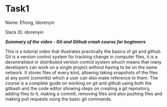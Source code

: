# Task1
Name: Efiong, Idorenyin

Slack ID: idorenyin

*****Summary of the video - Git and Github crash course for beginners*****

This is a tutorial video that illustrates practically the basics of git and github. 
Git is a version control system for tracking change in computer files, it is a decentralised or distributed version control system whuch means that many developers can work on a single project without having to be on the same network. It stores files of every kind, allowing taking snapshots of the files at any point (commits) which a user can also make reference to them. The course is a complete guide on working on git and github using both the gitbash and the code editor showing steps on creating a git repository, adding files to it, making a commit, removing files and also pushing files and making pull requests using the basic git commands.

